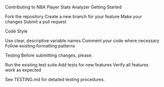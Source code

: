 
Contributing to NBA Player Stats Analyzer
Getting Started

Fork the repository
Create a new branch for your feature
Make your changes
Submit a pull request

Code Style

Use clear, descriptive variable names
Comment your code where necessary
Follow existing formatting patterns

Testing
Before submitting changes, please:

Run the existing test suite
Add tests for new features
Verify all features work as expected

See TESTING.md for detailed testing procedures.
